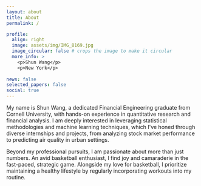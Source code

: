 ```yaml
---
layout: about
title: About
permalink: /

profile:
  align: right
  image: assets/img/IMG_8169.jpg
  image_circular: false # crops the image to make it circular
  more_info: >
    <p>Shun Wang</p>
    <p>New York</p>
 
news: false
selected_papers: false
social: true 
---
```


My name is Shun Wang, a dedicated Financial Engineering graduate from Cornell University, with hands-on experience in quantitative research and financial analysis. I am deeply interested in leveraging statistical methodologies and machine learning techniques, which I've honed through diverse internships and projects, from analyzing stock market performance to predicting air quality in urban settings.

Beyond my professional pursuits, I am passionate about more than just numbers. An avid basketball enthusiast, I find joy and camaraderie in the fast-paced, strategic game. Alongside my love for basketball, I prioritize maintaining a healthy lifestyle by regularly incorporating workouts into my routine.

